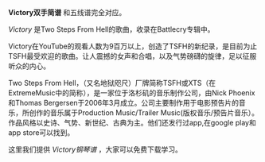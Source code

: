 

**Victory双手简谱** 和五线谱完全对应。

_Victory_ 是Two Steps From Hell的歌曲，收录在Battlecry专辑中。

Victory在YouTube的观看人数为9百万以上，创造了TSFH的新纪录，是目前为止TSFH最受欢迎的歌曲。让人震撼的女声和合唱，以及气势磅礴的旋律，足以征服听众的内心。

Two Steps From
Hell，（又名地狱咫尺）厂牌简称TSFH或XTS（在ExtremeMusic中的简称），是一家位于洛杉矶的音乐制作公司，由Nick
Phoenix和Thomas Bergersen于2006年3月成立。公司主要制作用于电影预告片的音乐，所创作的音乐属于Production
Music/Trailer Music(版权音乐/预告片音乐）。作品风格以史诗、气势、新世纪、古典为主。他们还发行过app,在google play和app
store可以找到。

这里我们提供 _Victory钢琴谱_ ，大家可以免费下载学习。

